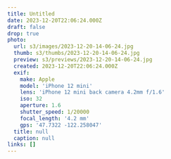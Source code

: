 ```yaml
---
title: Untitled
date: 2023-12-20T22:06:24.000Z
draft: false
drop: true
photo:
  url: s3/images/2023-12-20-14-06-24.jpg
  thumb: s3/thumbs/2023-12-20-14-06-24.jpg
  preview: s3/previews/2023-12-20-14-06-24.jpg
  created: 2023-12-20T22:06:24.000Z
  exif:
    make: Apple
    model: 'iPhone 12 mini'
    lens: 'iPhone 12 mini back camera 4.2mm f/1.6'
    iso: 32
    aperture: 1.6
    shutter_speed: 1/20000
    focal_length: '4.2 mm'
    gps: '47.7322 -122.258047'
  title: null
  caption: null
links: []
---
```

